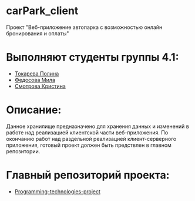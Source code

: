 # carPark_client
Проект "Веб-приложение автопарка с возможностью онлайн бронирования и оплаты"<br />

# Выполняют студенты группы 4.1:<br />
* [Токарева Полина](https://github.com/plnppt)<br />
* [Федосова Мила](https://github.com/MilaMi1a)<br />
* [Смотрова Кристина](https://github.com/ksmtrv)<br />

# Описание:<br />
Данное хранилище предназначено для хранения данных и изменений в работе над реализацией клиентской части веб-приложения. По окончанию работ над раздельной реализацией клиент-серверного приложения, готовый проект должен быть предствлен в главном репозитории.

# Главный репозиторий проекта:
- [Programming-technologies-project](https://github.com/plnppt/Programming-technologies-project)<br />
